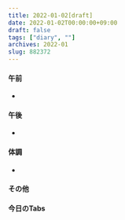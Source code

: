 ```yaml
---
title: 2022-01-02[draft]
date: 2022-01-02T00:00:00+09:00
draft: false
tags: ["diary", ""]
archives: 2022-01
slug: 882372
---
```

#### 午前
- 
#### 午後
- 
#### 体調
- 
#### その他
#### 今日のTabs